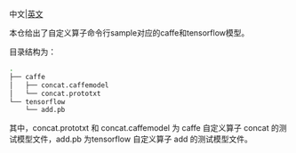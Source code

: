 中文|[英文](README_en.md)

本仓给出了自定义算子命令行sample对应的caffe和tensorflow模型。

目录结构为：

```bash
.
├── caffe
│   ├── concat.caffemodel
│   └── concat.prototxt
└── tensorflow
    └── add.pb
```

其中，concat.prototxt 和 concat.caffemodel 为 caffe 自定义算子 concat 的测试模型文件，add.pb 为tensorflow 自定义算子 add 的测试模型文件。